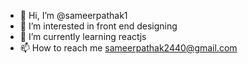 - 👋 Hi, I’m @sameerpathak1
- 👀 I’m interested in front end designing
- 🌱 I’m currently learning reactjs
- 📫 How to reach me sameerpathak2440@gmail.com

<!---
sameerpathak1/sameerpathak1 is a ✨ special ✨ repository because its `README.md` (this file) appears on your GitHub profile.
You can click the Preview link to take a look at your changes.
--->
